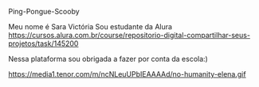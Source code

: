  Ping-Pongue-Scooby

Meu nome é Sara Victória
Sou estudante da Alura  https://cursos.alura.com.br/course/repositorio-digital-compartilhar-seus-projetos/task/145200

Nessa plataforma sou obrigada a fazer por conta da escola:)

https://media1.tenor.com/m/ncNLeuUPbIEAAAAd/no-humanity-elena.gif

